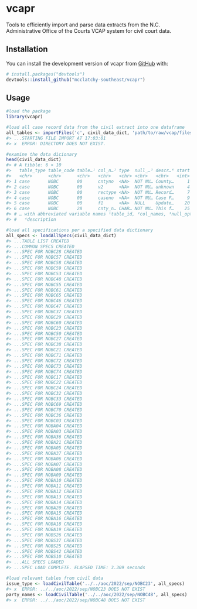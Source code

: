 
<!-- README.md is generated from README.Rmd. Please edit that file -->

# vcapr

<!-- badges: start -->
<!-- badges: end -->

Tools to efficiently import and parse data extracts from the N.C.
Administrative Office of the Courts VCAP system for civil court data.

## Installation

You can install the development version of vcapr from
[GitHub](https://github.com/) with:

``` r
# install.packages("devtools")
devtools::install_github("mcclatchy-southeast/vcapr")
```

## Usage

``` r
#load the package
library(vcapr)

#load all case record data from the civil extract into one dataframe
all_tables <- importFiles('c', civil_data_dict, 'path/to/raw/vcap/files/')
#> ...STARTING FILE IMPORT AT 17:03:01 
#> x  ERROR: DIRECTORY DOES NOT EXIST.

#examine the data dicionary
head(civil_data_dict)
#> # A tibble: 6 × 10
#>   table_type table_code table…¹ col_n…² type  null_…³ descr…⁴ start   end length
#>   <chr>      <chr>      <chr>   <chr>   <chr> <chr>   <chr>   <int> <int>  <int>
#> 1 case       NOBC       00      cntyno  <NA>  NOT NU… County…     1     3      3
#> 2 case       NOBC       00      v2      <NA>  NOT NU… unknown     4     6      3
#> 3 case       NOBC       00      rectype <NA>  NOT NU… Record…     7     8      2
#> 4 case       NOBC       00      caseno  <NA>  NOT NU… Case F…     9    19     11
#> 5 case       NOBC       00      f1      <NA>  NULL    Update…    20    24      5
#> 6 case       NOBC       28      cnty_n… CHAR… NOT NU… This f…    25    27      3
#> # … with abbreviated variable names ¹​table_id, ²​col_names, ³​null_option,
#> #   ⁴​description

#load all specifications per a specified data dictionary
all_specs <- loadAllSpecs(civil_data_dict)
#> ...TABLE LIST CREATED
#> ...COMMON SPECS CREATED
#> ...SPEC FOR NOBC28 CREATED
#> ...SPEC FOR NOBC57 CREATED
#> ...SPEC FOR NOBC58 CREATED
#> ...SPEC FOR NOBC59 CREATED
#> ...SPEC FOR NOBC53 CREATED
#> ...SPEC FOR NOBC48 CREATED
#> ...SPEC FOR NOBC55 CREATED
#> ...SPEC FOR NOBC61 CREATED
#> ...SPEC FOR NOBC65 CREATED
#> ...SPEC FOR NOBC46 CREATED
#> ...SPEC FOR NOBC47 CREATED
#> ...SPEC FOR NOBC37 CREATED
#> ...SPEC FOR NOBC29 CREATED
#> ...SPEC FOR NOBC60 CREATED
#> ...SPEC FOR NOBC23 CREATED
#> ...SPEC FOR NOBC50 CREATED
#> ...SPEC FOR NOBC27 CREATED
#> ...SPEC FOR NOBC38 CREATED
#> ...SPEC FOR NOBC21 CREATED
#> ...SPEC FOR NOBC71 CREATED
#> ...SPEC FOR NOBC72 CREATED
#> ...SPEC FOR NOBC73 CREATED
#> ...SPEC FOR NOBC74 CREATED
#> ...SPEC FOR NOBC17 CREATED
#> ...SPEC FOR NOBC22 CREATED
#> ...SPEC FOR NOBC24 CREATED
#> ...SPEC FOR NOBC32 CREATED
#> ...SPEC FOR NOBC33 CREATED
#> ...SPEC FOR NOBC69 CREATED
#> ...SPEC FOR NOBC70 CREATED
#> ...SPEC FOR NOBC36 CREATED
#> ...SPEC FOR NOBC03 CREATED
#> ...SPEC FOR NOBA04 CREATED
#> ...SPEC FOR NOBA03 CREATED
#> ...SPEC FOR NOBA36 CREATED
#> ...SPEC FOR NOBA21 CREATED
#> ...SPEC FOR NOBA05 CREATED
#> ...SPEC FOR NOBA37 CREATED
#> ...SPEC FOR NOBA06 CREATED
#> ...SPEC FOR NOBA07 CREATED
#> ...SPEC FOR NOBA08 CREATED
#> ...SPEC FOR NOBA09 CREATED
#> ...SPEC FOR NOBA10 CREATED
#> ...SPEC FOR NOBA11 CREATED
#> ...SPEC FOR NOBA12 CREATED
#> ...SPEC FOR NOBA13 CREATED
#> ...SPEC FOR NOBA14 CREATED
#> ...SPEC FOR NOBA20 CREATED
#> ...SPEC FOR NOBA15 CREATED
#> ...SPEC FOR NOBA16 CREATED
#> ...SPEC FOR NOBA18 CREATED
#> ...SPEC FOR NOBA19 CREATED
#> ...SPEC FOR NOBS26 CREATED
#> ...SPEC FOR NOBS37 CREATED
#> ...SPEC FOR NOBS25 CREATED
#> ...SPEC FOR NOBS42 CREATED
#> ...SPEC FOR NOBS10 CREATED
#> ...ALL SPECS LOADED
#> ...SPEC LOAD COMPLETE. ELAPSED TIME: 3.309 seconds

#load relevant tables from civil data
issue_type <- loadCivilTable('../../aoc/2022/sep/NOBC23', all_specs)
#> x  ERROR: ../../aoc/2022/sep/NOBC23 DOES NOT EXIST
party_names <- loadCivilTable('../../aoc/2022/sep/NOBC48', all_specs)
#> x  ERROR: ../../aoc/2022/sep/NOBC48 DOES NOT EXIST
```

<!--You'll still need to render `README.Rmd` regularly, to keep `README.md` up-to-date. `devtools::build_readme()` is handy for this. You could also use GitHub Actions to re-render `README.Rmd` every time you push. An example workflow can be found here: <https://github.com/r-lib/actions/tree/v1/examples>.\-->
